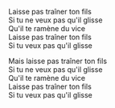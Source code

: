 Laisse pas traîner ton fils  
Si tu ne veux pas qu'il glisse  
Qu'il te ramène du vice  
Laisse pas traîner ton fils  
Si tu veux pas qu'il glisse  


Mais laisse pas traîner ton fils  
Si tu ne veux pas qu'il glisse  
Qu'il te ramène du vice  
Laisse pas traîner ton fils  
Si tu veux pas qu'il glisse  



